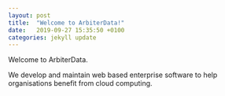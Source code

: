 ```yaml
---
layout: post
title:  "Welcome to ArbiterData!"
date:   2019-09-27 15:35:50 +0100
categories: jekyll update
---
```

Welcome to ArbiterData.

We develop and maintain web based enterprise software to help organisations benefit from cloud computing.
